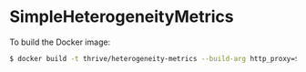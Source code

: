 # SimpleHeterogeneityMetrics

To build the Docker image:
```sh
$ docker build -t thrive/heterogeneity-metrics --build-arg http_proxy=$http_proxy --build-arg https_proxy=$https_proxy --build-arg no_proxy=$no_proxy .
```

